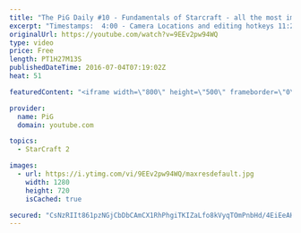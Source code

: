 ```yaml
---
title: "The PiG Daily #10 - Fundamentals of Starcraft - all the most important mechanics and tips"
excerpt: "Timestamps:  4:00 - Camera Locations and editing hotkeys 11:20 - Personalizing Hotkey Layout 14:24 - (Zerg) Hotkeying Eggs  17:00 - The F2 Key 19:00 - Ctrl Click/Double Click 20:30 - Shift Key Selecting 21:55 - Cloning 23:54 - Map Control  27:40 - Queuing Actions 33:06 - Rapid Fire Spells 36:24 - Control"
originalUrl: https://youtube.com/watch?v=9EEv2pw94WQ
type: video
price: Free
length: PT1H27M13S
publishedDateTime: 2016-07-04T07:19:02Z
heat: 51

featuredContent: "<iframe width=\"800\" height=\"500\" frameborder=\"0\" src=\"https://www.youtube.com/embed/9EEv2pw94WQ\" allow=\"accelerometer; autoplay; encrypted-media; gyroscope; picture-in-picture\" allowfullscreen></iframe>"

provider:
  name: PiG
  domain: youtube.com

topics:
  - StarCraft 2

images:
  - url: https://i.ytimg.com/vi/9EEv2pw94WQ/maxresdefault.jpg
    width: 1280
    height: 720
    isCached: true

secured: "CsNzRIIt861pzNGjCbDbCAmCX1RhPhgiTKIZaLfo8kVyqTOmPnbHd/4EiEeAHHvLITd5kxbPRmMYV5Xjz7oYiCY3jmTpUnSR7pKw7M0uDliRBRz56hz1DDFf0EwyT7YG3pSWL+e0HIS6/+nxdIgxi1/kbSM/rPqVbrBo5ncVVza6tHUWTR4M1Cay9XJfsC1I+jjxB9OpTJmXEIP2Kl86oGqdAAPq85n9QUtYwSimt0bfI6/tSRenBrEeTm9tGY5TBvFuR9LYq+ySfQ7ABwNuD/su/MEcwX8P/dXbLMm+muduldUfEztIx0Y4EMPQCcuqtz7/zzsaF00SUBEYmDDj26o2YBb1pEoKORNRHWbe2i36RHDna4kWfY9go7lyiP+2g9u8B2VxiNNBWPg4h9a119OfOHTtcStNe2bBE3VVWLK9Z280rTAln1kYM16BqIOM;+CHEc17n7CTIGejROiS6bQ=="
---
```


